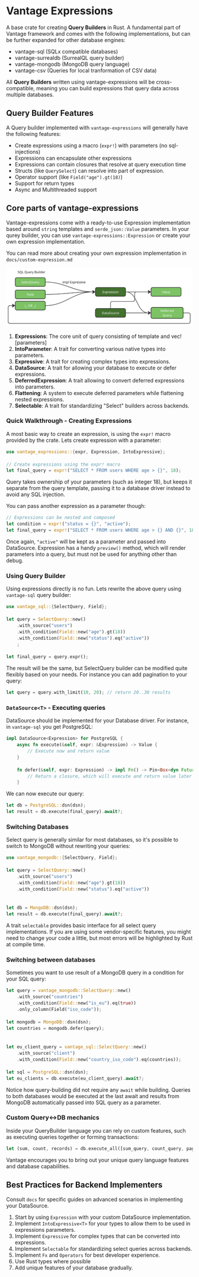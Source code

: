 # Vantage Expressions

A base crate for creating **Query Builders** in Rust. A fundamental part of Vantage
framework and comes with the following implementations, but can be further expanded for
other database engines:

- vantage-sql (SQLx compatible databases)
- vantage-surrealdb (SurrealQL query builder)
- vantage-mongodb (MongoDB query language)
- vantage-csv (Queries for local tranformation of CSV data)

All **Query Builders** written using vantage-expressions will be cross-compatible,
meaning you can build expressions that query data across multiple databases.

## Query Builder Features

A Query builder implemented with `vantage-expressions` will generally have the following
features:

- Create expressions using a macro (`expr!`) with parameters (no sql-injections)
- Expressions can encapsulate other expressions
- Expressions can contain closures that resolve at query execution time
- Structs (like `QuerySelect`) can resolve into part of expression.
- Operator support (like `Field("age").gt(18)`)
- Support for return types
- Async and Multithreaded support

## Core parts of vantage-expressions

Vantage-expressions come with a ready-to-use Expression implementation based around
`string` templates and `serde_json::Value` parameters. In your qurey builder, you
can use `vantage-expressions::Expression` or create your own expression implementation.

You can read more about creating your own expression implementation in `docs/custom-expression.md`

![img](./docs/images/Querying-or-deferring.png)

1. **Expressions**: The core unit of query consisting of template and vec![parameters]
2. **IntoParameter**: A trait for converting various native types into parameters.
3. **Expressive**: A trait for creating complex types into expressions.
4. **DataSource**: A trait for allowing your database to execute or defer expressions.
5. **DeferredExpression**: A trait allowing to convert deferred expressions into parameters.
6. **Flattening**: A system to execute deferred parameters while flattening nested expressions.
7. **Selectable**: A trait for standardizing "Select" builders across backends.

### Quick Walkthrough - Creating Expressions

A most basic way to create an expression, is using the `expr!` macro provided by the crate.
Lets create expression with a parameter:

```rust
use vantage_expressions::{expr, Expression, IntoExpressive};

// Create expressions using the expr! macro
let final_query = expr!("SELECT * FROM users WHERE age > {}", 18);
```

Query takes ownership of your parameters (such as integer 18), but keeps it separate from the
query template, passing it to a database driver instead to avoid any SQL injection.

You can pass another expression as a parameter though:

```rust
// Expressions can be nested and composed
let condition = expr!("status = {}", "active");
let final_query = expr!("SELECT * FROM users WHERE age > {} AND {}", 18, condition);
```

Once again, `"active"` will be kept as a parameter and passed into DataSource. Expression
has a handy `preview()` method, which will render parameters into a query, but must
not be used for anything other than debug.

### Using Query Builder

Using expressions directly is no fun. Lets rewrite the above query using `vantage-sql`
query builder:

```rust
use vantage_sql::{SelectQuery, Field};

let query = SelectQuery::new()
    .with_source("users")
    .with_condition(Field::new("age").gt(18))
    .with_condition(Field::new("status").eq("active"))
    ;

let final_query = query.expr();
```

The result will be the same, but SelectQuery builder can be modified quite flexibly
based on your needs. For instance you can add pagination to your query:

```rust
let query = query.with_limit(10, 20); // return 20..30 results
```

### `DataSource<T>` - Executing queries

DataSource should be implemented for your Database driver. For instance,
in `vantage-sql` you get PostgreSQL:

```rust
impl DataSource<Expression> for PostgreSQL {
    async fn execute(&self, expr: &Expression) -> Value {
        // Execute now and return value
    }

    fn defer(&self, expr: Expression) -> impl Fn() -> Pin<Box<dyn Future<Output = Value> + Send>> + Send + Sync + 'static {
        // Return a closure, which will execute and return value later
    }
```

We can now execute our query:

```rust
let db = PostgreSQL::dsn(dsn);
let result = db.execute(final_query).await?;
```

### Switching Databases

Select query is generally similar for most databases, so it's possible to switch to MongoDB
without rewriting your queries:

```rust
use vantage_mongodb::{SelectQuery, Field};

let query = SelectQuery::new()
    .with_source("users")
    .with_condition(Field::new("age").gt(18))
    .with_condition(Field::new("status").eq("active"))


let db = MongoDB::dsn(dsn);
let result = db.execute(final_query).await?;
```

A trait `selectable` provides basic interface for all select query implementations.
If you are using some vendor-specific features, you might need to change your code
a little, but most errors will be highlighted by Rust at compile time.

### Switching between databases

Sometimes you want to use result of a MongoDB query in a condition for your
SQL query:

```rust
let query = vantage_mongodb::SelectQuery::new()
    .with_source("countries")
    .with_condition(Field::new("is_eu").eq(true))
    .only_column(Field("iso_code"));

let mongodb = MongoDB::dsn(dsn);
let countries = mongodb.defer(query);


let eu_client_query = vantage_sql::SelectQuery::new()
    .with_source("client")
    .with_condition(Field::new("country_iso_code").eq(countries));

let sql = PostgreSQL::dsn(dsn);
let eu_clients = db.execute(eu_client_query).await?;
```

Notice how query-building did not require any `await` while building. Queries
to both databases would be executed at the last await and results from MongoDB
automatically passed into SQL query as a parameter.

### Custom Query<->DB mechanics

Inside your QueryBuilder language you can rely on custom features, such as
executing queries together or forming transactions:

```rust
let (sum, count, records) = db.execute_all([sum_query, count_query, paginated_query]).await?;
```

Vantage encourages you to bring out your unique query language features
and database capabilities.

## Best Practices for Backend Implementers

Consult `docs` for specific guides on advanced scenarios in implementing
your DataSource.

1. Start by using `Expression` with your custom DataSource implementation.
2. Implement `IntoExpressive<T>` for your types to allow them to be used in expressions parameters.
3. Implement `Expressive` for complex types that can be converted into expressions.
4. Implement `Selectable` for standardizing select queries across backends.
5. Implement `Fx` and `Operators` for best developer experience.
6. Use Rust types where possible
7. Add unique features of your database gradually.
